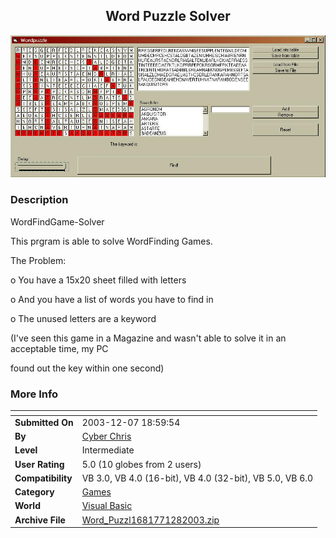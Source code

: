 ﻿<div align="center">

## Word Puzzle Solver

<img src="PIC2003128135224503.JPG">
</div>

### Description

WordFindGame-Solver

This prgram is able to solve WordFinding Games.

The Problem:

o You have a 15x20 sheet filled with letters

o And you have a list of words you have to find in

o The unused letters are a keyword

(I've seen this game in a Magazine and wasn't able to solve it in an acceptable time, my PC

found out the key within one second)
 
### More Info
 


<span>             |<span>
---                |---
**Submitted On**   |2003-12-07 18:59:54
**By**             |[Cyber Chris](https://github.com/Planet-Source-Code/PSCIndex/blob/master/ByAuthor/cyber-chris.md)
**Level**          |Intermediate
**User Rating**    |5.0 (10 globes from 2 users)
**Compatibility**  |VB 3\.0, VB 4\.0 \(16\-bit\), VB 4\.0 \(32\-bit\), VB 5\.0, VB 6\.0
**Category**       |[Games](https://github.com/Planet-Source-Code/PSCIndex/blob/master/ByCategory/games__1-38.md)
**World**          |[Visual Basic](https://github.com/Planet-Source-Code/PSCIndex/blob/master/ByWorld/visual-basic.md)
**Archive File**   |[Word\_Puzzl1681771282003\.zip](https://github.com/Planet-Source-Code/cyber-chris-word-puzzle-solver__1-50374/archive/master.zip)








